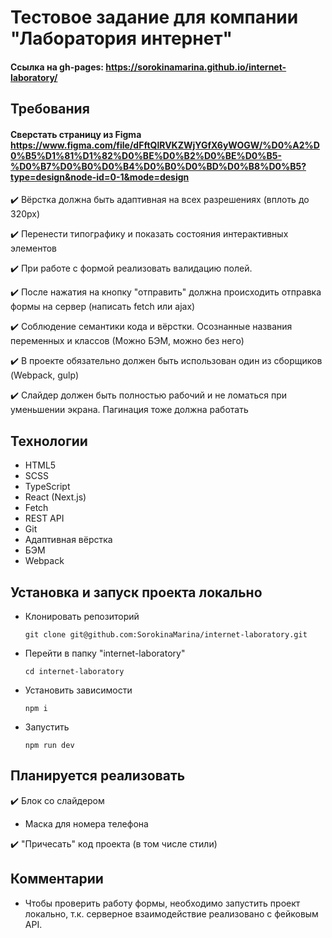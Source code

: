 # Тестовое задание для компании "Лаборатория интернет"
#### Ссылка на gh-pages: https://sorokinamarina.github.io/internet-laboratory/

## Требования
#### Сверстать страницу из Figma https://www.figma.com/file/dFftQlRVKZWjYGfX6yWOGW/%D0%A2%D0%B5%D1%81%D1%82%D0%BE%D0%B2%D0%BE%D0%B5-%D0%B7%D0%B0%D0%B4%D0%B0%D0%BD%D0%B8%D0%B5?type=design&node-id=0-1&mode=design 

✔️ Вёрстка должна быть адаптивная на всех разрешениях (вплоть до 320px)

✔️ Перенести типографику и показать состояния интерактивных элементов

✔️ При работе с формой реализовать валидацию полей.

✔️ После нажатия на кнопку "отправить" должна происходить отправка формы на сервер (написать fetch или ajax)

✔️ Соблюдение семантики кода и вёрстки. Осознанные названия переменных и классов (Можно БЭМ, можно без него)

✔️ В проекте обязательно должен быть использован один из сборщиков (Webpack, gulp)

✔️ Слайдер должен быть полностью рабочий и не ломаться при уменьшении экрана. Пагинация тоже должна работать

## Технологии
* HTML5
* SCSS
* TypeScript
* React (Next.js)
* Fetch
* REST API
* Git
* Адаптивная вёрстка
* БЭМ
* Webpack

## Установка и запуск проекта локально
* Клонировать репозиторий
  
  `git clone git@github.com:SorokinaMarina/internet-laboratory.git`

* Перейти в папку "internet-laboratory"
  
  `cd internet-laboratory`

* Установить зависимости
  
  `npm i`

* Запустить 
  
  `npm run dev`

## Планируется реализовать

✔️ Блок со слайдером
* Маска для номера телефона
  
✔️ "Причесать" код проекта (в том числе стили)

## Комментарии
* Чтобы проверить работу формы, необходимо запустить проект локально, т.к. серверное взаимодействие реализовано с фейковым API.
